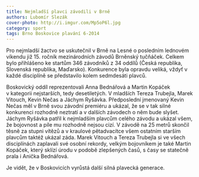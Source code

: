 ```yaml
---
title: Nejmladší plavci závodili v Brně
authors: Lubomír Slezák
cover-photo: http://i.imgur.com/Mp5oP6l.jpg
category: sport
tags: Brno Boskovice plavání 6-2014
---
```


Pro nejmladší žactvo se uskutečnil v Brně na Lesné o posledním lednovém víkendu již 15. ročník mezinárodních závodů Brněnský tučňáček. Celkem bylo přihlášeno ke startům 346 závodníků z 34 oddílů (Česká republika, Slovenská republika, Maďarsko). Konkurence byla opravdu veliká, vždyť v každé disciplíně se představilo kolem sedmdesáti plavců.

Boskovický oddíl reprezentovali Anna Bednářová a Martin Kopáček v kategorii nejstarších, tedy desetiletých. V mladších Tereza Trubejla, Marek Vitouch, Kevin Nečas a Jáchym Ryšávka. Předposlední jmenovaný Kevin Nečas měl v Brně svou závodní premiéru a ukázal, že se v tak silné konkurenci rozhodně neztratí a v dalších závodech o něm bude slyšet. Jáchym Ryšávka patřil k nejmladším plavcům celého závodu a ukázal všem, že bojovnost a píle mu rozhodně nejsou cizí. V závodě na 25 metrů skončil těsně za stupni vítězů a v kraulové pětadvacítce všem ostatním starším plavcům taktéž ukázal záda. Marek Vitouch a Tereza Trubejla si ve všech disciplínách zaplavali své osobní rekordy, velkým bojovníkem je také Martin Kopáček, který sklízí úrodu v podobě zlepšených časů, s časy se statečně prala i Anička Bednářová.

Je vidět, že v Boskovicích vyrůstá další silná plavecká generace.